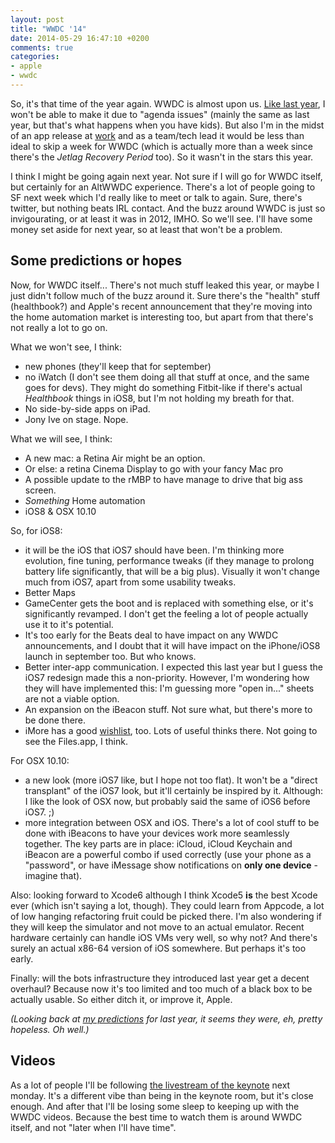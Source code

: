 ```yaml
---
layout: post
title: "WWDC '14"
date: 2014-05-29 16:47:10 +0200
comments: true
categories:
- apple
- wwdc
---
```


So, it's that time of the year again. WWDC is almost upon us. [Like last year](),  I won't be able to make it due to "agenda issues" (mainly the same as last year, but that's what happens when you have kids). But also I'm in the midst of an app release at [work](http://icapps.com) and as a team/tech lead it would be less than ideal to skip a week for WWDC (which is actually more than a week since there's the *Jetlag Recovery Period* too). So it wasn't in the stars this year.

I think I might be going again next year. Not sure if I will go for WWDC itself, but certainly for an AltWWDC experience. There's a lot of people going to SF next week which I'd really like to meet or talk to again. Sure, there's twitter, but nothing beats IRL contact. And the buzz around WWDC is just so invigourating, or at least it was in 2012, IMHO. So we'll see. I'll have some money set aside for next year, so at least that won't be a problem.

## Some predictions or hopes

Now, for WWDC itself... There's not much stuff leaked this year, or maybe I just didn't follow much of the buzz around it. Sure there's the "health" stuff (healthbook?) and Apple's recent announcement that they're moving into the home automation market is interesting too, but apart from that there's not really a lot to go on.

What we won't see, I think:

* new phones (they'll keep that for september)
* no iWatch (I don't see them doing all that stuff at once, and the same goes for devs). They might do something Fitbit-like if there's actual *Healthbook* things in iOS8, but I'm not holding my breath for that.
* No side-by-side apps on iPad.
* Jony Ive on stage. Nope.

What we will see, I think:

* A new mac: a Retina Air might be an option.
* Or else: a retina Cinema Display to go with your fancy Mac pro
* A possible update to the rMBP to have manage to drive that big ass screen.
* *Something* Home automation
* iOS8 & OSX 10.10

So, for iOS8:

* it will be the iOS that iOS7 should have been. I'm thinking more evolution, fine tuning, performance tweaks (if they manage to prolong battery life significantly, that will be a big plus). Visually it won't change much from iOS7, apart from some usability tweaks.
* Better Maps
* GameCenter gets the boot and is replaced with something else, or it's significantly revamped. I don't get the feeling a lot of people actually use it to it's potential.
* It's too early for the Beats deal to have impact on any WWDC announcements, and I doubt that it will have impact on the iPhone/iOS8 launch in september too. But who knows.
* Better inter-app communication. I expected this last year but I guess the iOS7 redesign made this a non-priority. However, I'm wondering how they will have implemented this: I'm guessing more "open in..." sheets are not a viable option.
* An expansion on the iBeacon stuff. Not sure what, but there's more to be done there.
* iMore has a good [wishlist](http://www.imore.com/ios-8-wish-list-what-wed-love-see-wwdc-2014), too. Lots of useful thinks there. Not going to see the Files.app, I think.

For OSX 10.10:

* a new look (more iOS7 like, but I hope not too flat). It won't be a "direct transplant" of the iOS7 look, but it'll certainly be inspired by it. Although: I like the look of OSX now, but probably said the same of iOS6 before iOS7. ;)
* more integration between OSX and iOS. There's a lot of cool stuff to be done with iBeacons to have your devices work more seamlessly together. The key parts are in place: iCloud, iCloud Keychain and iBeacon are a powerful combo if used correctly (use your phone as a "password", or have iMessage show notifications on **only one device** - imagine that).

Also: looking forward to Xcode6 although I think Xcode5 **is** the best Xcode ever (which isn't saying a lot, though). They could learn from Appcode, a lot of low hanging refactoring fruit could be picked there. I'm also wondering if they will keep the simulator and not move to an actual emulator. Recent hardware certainly can handle iOS VMs very well, so why not? And there's surely an actual x86-64 version of iOS somewhere. But perhaps it's too early.

Finally: will the bots infrastructure they introduced last year get a decent overhaul? Because now it's too limited and too much of a black box to be actually usable. So either ditch it, or improve it, Apple.

*(Looking back at [my predictions](http://blog.inferis.org/blog/2013/06/10/wwdc-2013-hopes-and-expectations/) for last year, it seems they were, eh, pretty hopeless. Oh well.)*

## Videos

As a lot of people I'll be following [the livestream of the keynote](https://www.apple.com/apple-events/june-2014/) next monday. It's a different vibe than being in the keynote room, but it's close enough. And after that I'll be losing some sleep to keeping up with the WWDC videos. Because the best time to watch them is around WWDC itself, and not "later when I'll have time".
